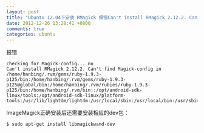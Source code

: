 ```yaml
---
layout: post
title: "Ubuntu 12.04下安装 RMagick 报错Can't install RMagick 2.12.2. Can't find Magick-config"
date: 2012-12-26 13:28:41 +0800
comments: true
categories: ubuntu
---
```

报错

    checking for Magick-config... no
    Can't install RMagick 2.12.2. Can't find Magick-config in /home/hanbing/.rvm/gems/ruby-1.9.3-p125/bin:/home/hanbing/.rvm/gems/ruby-1.9.3-p125@global/bin:/home/hanbing/.rvm/rubies/ruby-1.9.3-p125/bin:/home/hanbing/.rvm/bin::/opt/android-sdk-linux/tools:/opt/android-sdk-linux/platform-tools:/usr/lib/lightdm/lightdm:/usr/local/sbin:/usr/local/bin:/usr/sbin:/usr/bin:/sbin:/bin:/usr/games:/home/hanbing/.rvm/bin

ImageMagick正确安装后还需要安装相应的dev包： 

    $ sudo apt-get install libmagickwand-dev 